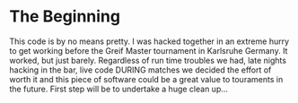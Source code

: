 The Beginning
=============

This code is by no means pretty. I was hacked together in an extreme hurry to get working before the Greif Master tournament in Karlsruhe Germany. It worked, but just barely. Regardless of run time troubles we had, late nights hacking in the bar, live code DURING matches we decided the effort of worth it and this piece of software could be a great value to touraments in the future. First step will be to undertake a huge clean up...

